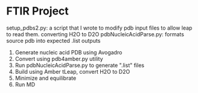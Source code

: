 # FTIR Project

setup_pdbs2.py: a script that I wrote to modify pdb input files to allow leap to read them.
converting H2O to D2O
pdbNucleicAcidParse.py: formats source pdb into expected .list outputs

1. Generate nucleic acid PDB using Avogadro
2. Convert using pdb4amber.py utility
3. Run pdbNucleicAcidParse.py to generate ".list" files
4. Build using Amber tLeap, convert H2O to D2O
5. Minimize and equilibrate
6. Run MD
